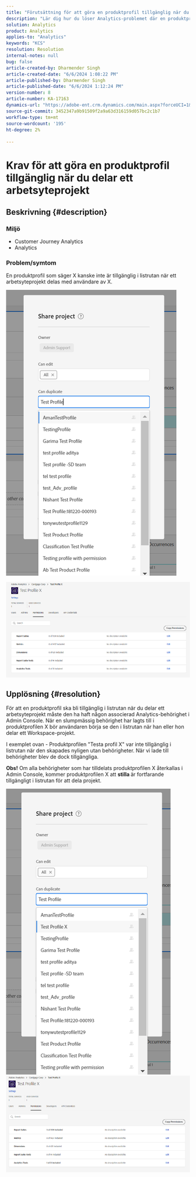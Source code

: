 ```yaml
---
title: "Förutsättning för att göra en produktprofil tillgänglig när du delar ett arbetsyteprojekt"
description: "Lär dig hur du löser Analytics-problemet där en produktprofil kanske inte är tillgänglig i listrutan när du delar ett arbetsyteprojekt."
solution: Analytics
product: Analytics
applies-to: "Analytics"
keywords: "KCS"
resolution: Resolution
internal-notes: null
bug: false
article-created-by: Dharmender Singh
article-created-date: "6/6/2024 1:08:22 PM"
article-published-by: Dharmender Singh
article-published-date: "6/6/2024 1:12:24 PM"
version-number: 8
article-number: KA-17163
dynamics-url: "https://adobe-ent.crm.dynamics.com/main.aspx?forceUCI=1&pagetype=entityrecord&etn=knowledgearticle&id=580512d7-0524-ef11-840a-6045bd08369f"
source-git-commit: 3452347a9b91509f2a9a63d316159d057bc2c1b7
workflow-type: tm+mt
source-wordcount: '195'
ht-degree: 2%

---
```


# Krav för att göra en produktprofil tillgänglig när du delar ett arbetsyteprojekt

## Beskrivning {#description}


### <b>Miljö</b>

- Customer Journey Analytics
- Analytics 




### <b>Problem/symtom</b>

En produktprofil som säger X kanske inte är tillgänglig i listrutan när ett arbetsyteprojekt delas med användare av X.



![](assets/___820512d7-0524-ef11-840a-6045bd08369f___.png)

![](assets/___8a0512d7-0524-ef11-840a-6045bd08369f___.png)


## Upplösning {#resolution}


För att en produktprofil ska bli tillgänglig i listrutan när du delar ett arbetsyteprojekt måste den ha haft någon associerad Analytics-behörighet i Admin Console. När en slumpmässig behörighet har lagts till i produktprofilen X bör användaren börja se den i listrutan när han eller hon delar ett Workspace-projekt.

I exemplet ovan - Produktprofilen &quot;Testa profil X&quot; var inte tillgänglig i listrutan när den skapades nyligen utan behörigheter. När vi lade till behörigheter blev de dock tillgängliga.

<b>Obs!</b> Om alla behörigheter som har tilldelats produktprofilen X återkallas i Admin Console, kommer produktprofilen X att <b>stilla </b>är fortfarande tillgängligt i listrutan för att dela projekt.

![](assets/30693c56-ceef-eb11-bacb-0022480a5901.png)     ![](assets/c4b23919-ceef-eb11-bacb-0022480a5901.png)
